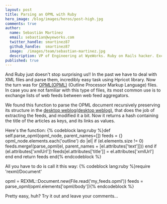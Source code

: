```yaml
---
layout: post
title: Parsing an OPML with Ruby
hero_image: /blog/images/heros/post-high.jpg
comments: true
author:
  name: Sebastián Martínez
  email: sebastian@wyeworks.com
  twitter_handle: smartinez87
  github_handle:  smartinez87
  image:  /images/team/sebastian-martinez.jpg
  description: VP of Engineering at WyeWorks. Ruby on Rails hacker. ExceptionNotification maintainer. Coffee & bacon lover.
published: true
---
```

And Ruby just doesn't stop surprising us!!
In the past we have to deal with XML files and parse them, incredibly easy task using Hpricot library. Now the turn was for [OPML(OPML)](http://en.wikipedia.org/wiki/OPML) (Outline Processor Markup Language) files. In case you are not familiar with this type of files, its most common use is to exchange lists of web feeds between web feed aggregators.

<!--more-->

We found this function to parse the OPML document recursively preserving its structure in the [desktop weblog(desktop weblog)](http://dekstop.de/weblog/), that does the job of extracting the feeds, and modified it a bit. Now it returns a hash containing the title of the articles as keys, and its links as values.

Here's the function:
{% codeblock lang:ruby %}def self.parse_opml(opml_node, parent_names=[])
    feeds = {}
    opml_node.elements.each('outline') do |el|
      if (el.elements.size != 0)
        feeds.merge!(parse_opml(el, parent_names + [el.attributes['text']]))
      end
      if (el.attributes['xmlUrl'])
        feeds[el.attributes['title']] = el.attributes['xmlUrl']
      end
    end
    return feeds
  end{% endcodeblock %}

All you have to do is call it this way:
{% codeblock lang:ruby %}require 'rexml/Document'

opml = REXML::Document.new(File.read('my_feeds.opml'))
feeds = parse_opml(opml.elements['opml/body']){% endcodeblock %}


Pretty easy, huh? Try it out and leave your comments...

